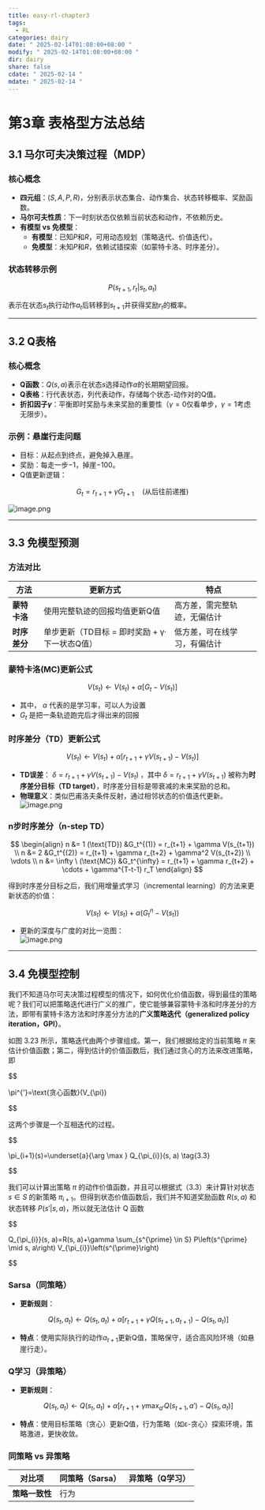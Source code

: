 ```yaml
---
title: easy-rl-chapter3
tags:
  - RL
categories: dairy
date: " 2025-02-14T01:08:00+08:00 "
modify: " 2025-02-14T01:08:00+08:00 "
dir: dairy
share: false
cdate: " 2025-02-14 "
mdate: " 2025-02-14 "
---
```


# 第3章 表格型方法总结

## 3.1 马尔可夫决策过程（MDP）

### 核心概念

- **四元组**：$(S, A, P, R)$，分别表示状态集合、动作集合、状态转移概率、奖励函数。
- **马尔可夫性质**：下一时刻状态仅依赖当前状态和动作，不依赖历史。
- **有模型 vs 免模型**：
  - **有模型**：已知$P$和$R$，可用动态规划（策略迭代、价值迭代）。
  - **免模型**：未知$P$和$R$，依赖试错探索（如蒙特卡洛、时序差分）。

### 状态转移示例

$$
P(s_{t+1}, r_t | s_t, a_t)
$$

表示在状态$s_t$执行动作$a_t$后转移到$s_{t+1}$并获得奖励$r_t$的概率。

---

## 3.2 Q表格

### 核心概念

- **Q函数**：$Q(s, a)$表示在状态$s$选择动作$a$的长期期望回报。
- **Q表格**：行代表状态，列代表动作，存储每个状态-动作对的Q值。
- **折扣因子$\gamma$**：平衡即时奖励与未来奖励的重要性（$\gamma=0$仅看单步，$\gamma=1$考虑无限步）。

### 示例：悬崖行走问题

- 目标：从起点到终点，避免掉入悬崖。
- 奖励：每走一步$-1$，掉崖$-100$。
- Q值更新逻辑：

$$
  G_t = r_{t+1} + \gamma G_{t+1} \quad (\text{从后往前递推})
$$

![image.png](https://raw.githubusercontent.com/Tendourisu/images/master/202502171831301.png)

---

## 3.3 免模型预测

### 方法对比

| **方法**       | **更新方式**                          | **特点**                               |
|----------------|--------------------------------------|----------------------------------------|
| **蒙特卡洛**   | 使用完整轨迹的回报均值更新Q值          | 高方差，需完整轨迹，无偏估计           |
| **时序差分**   | 单步更新（TD目标 = 即时奖励 + γ·下一状态Q值） | 低方差，可在线学习，有偏估计           |

### 蒙特卡洛(MC)更新公式

$$
V(s_t) \leftarrow V(s_t) + \alpha \left[ G_{t} - V(s_t) \right]
$$

- 其中， $\alpha$ 代表的是学习率，可以人为设置
- $G_t$ 是把一条轨迹跑完后才得出来的回报

### 时序差分（TD）更新公式

$$
V(s_t) \leftarrow V(s_t) + \alpha \left[ r_{t+1} + \gamma V(s_{t+1}) - V(s_t) \right]
$$

- **TD误差**： $\delta = r_{t+1} + \gamma V(s_{t+1}) - V(s_t)$ ，其中 $\delta = r_{t+1} + \gamma V(s_{t+1})$ 被称为**时序差分目标（TD target）**，时序差分目标是带衰减的未来奖励的总和。
- **物理意义**：类似巴甫洛夫条件反射，通过相邻状态的价值迭代更新。  
![image.png](https://raw.githubusercontent.com/Tendourisu/images/master/202502171835268.png)

### n步时序差分（n-step TD）

$$
\begin{align}
n &= 1  (\text{TD})  &G_t^{(1)} = r_{t+1} + \gamma V(s_{t+1}) \\
n &= 2  &G_t^{(2)} = r_{t+1} + \gamma r_{t+2} + \gamma^2 V(s_{t+2}) \\
\vdots \\
n &= \infty \ (\text{MC}) &G_t^{\infty} = r_{t+1} + \gamma r_{t+2} + \cdots + \gamma^{T-t-1} r_T
\end{align}
$$

得到时序差分目标之后，我们用增量式学习（incremental learning）的方法来更新状态的价值：

$$
V(s_{t})←V(s_{t})+α(G_{t}^n−V(s_{t}))
$$

- 更新的深度与广度的对比一览图：  
![image.png](https://raw.githubusercontent.com/Tendourisu/images/master/202502171943746.png)

---

## 3.4 免模型控制
我们不知道马尔可夫决策过程模型的情况下，如何优化价值函数，得到最佳的策略呢？我们可以把策略迭代进行广义的推广，使它能够兼容蒙特卡洛和时序差分的方法，即带有蒙特卡洛方法和时序差分方法的**广义策略迭代（generalized policy iteration，GPI）**。

  

如图 3.23 所示，策略迭代由两个步骤组成。第一，我们根据给定的当前策略 $\pi$ 来估计价值函数；第二，得到估计的价值函数后，我们通过贪心的方法来改进策略，即

$$

\pi^{'}=\text{贪心函数}(V_{\pi})

$$

  

这两个步骤是一个互相迭代的过程。

  

$$

\pi_{i+1}(s)=\underset{a}{\arg \max } Q_{\pi_{i}}(s, a) \tag{3.3}

$$

  

我们可以计算出策略 $\pi$ 的动作价值函数，并且可以根据式（3.3）来计算针对状态 $s \in S$ 的新策略 $\pi_{i+1}$。但得到状态价值函数后，我们并不知道奖励函数 $R(s,a)$ 和状态转移 $P(s'|s,a)$，所以就无法估计 Q 函数

$$

Q_{\pi_{i}}(s, a)=R(s, a)+\gamma \sum_{s^{\prime} \in S} P\left(s^{\prime} \mid s, a\right) V_{\pi_{i}}\left(s^{\prime}\right)

$$
### Sarsa（同策略）

- **更新规则**：

  ```math
  Q(s_t, a_t) \leftarrow Q(s_t, a_t) + \alpha \left[ r_{t+1} + \gamma Q(s_{t+1}, a_{t+1}) - Q(s_t, a_t) \right]
  ```

- **特点**：使用实际执行的动作$a_{t+1}$更新Q值，策略保守，适合高风险环境（如悬崖行走）。

### Q学习（异策略）

- **更新规则**：

  ```math
  Q(s_t, a_t) \leftarrow Q(s_t, a_t) + \alpha \left[ r_{t+1} + \gamma \max_{a'} Q(s_{t+1}, a') - Q(s_t, a_t) \right]
  ```

- **特点**：使用目标策略（贪心）更新Q值，行为策略（如ε-贪心）探索环境，策略激进，更快收敛。

### 同策略 vs 异策略

| **对比项**   | **同策略（Sarsa）**                  | **异策略（Q学习）**                |
|--------------|--------------------------------------|------------------------------------|
| **策略一致性** | 行为
